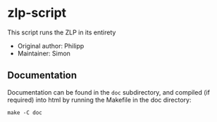 zlp-script
==========

This script runs the ZLP in its entirety

* Original author: Philipp
* Maintainer: Simon

Documentation
-------------

Documentation can be found in the `doc` subdirectory, and compiled (if required) into html by running the Makefile in the doc directory:

`make -C doc`
